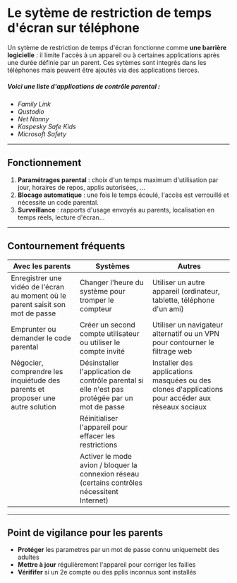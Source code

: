 # Le sytème de restriction de temps d'écran sur téléphone

Un sytème de restriction de temps d'écran fonctionne comme **une barrière logicielle** : il limite l'accès à un appareil ou à certaines applications après une durée définie par un parent. Ces sytèmes sont integrés dans les téléphones mais peuvent être ajoutés via des applications tierces.

##### Voici une liste d'applications de contrôle parental :
- *Family Link*
- *Qustodio*
- *Net Nanny*
- *Kaspesky Safe Kids*
- *Microsoft Safety*

---

## Fonctionnement

1. **Paramétrages parental** : choix d'un temps maximum d'utilisation par jour, horaires de repos, applis autorisées, ...
2. **Blocage automatique** : une fois le temps écoulé, l'accès est verrouillé et nécessite un code parental.
3. **Surveillance** : rapports d'usage envoyés au parents, localisation en temps réels, lecture d'écran...

---

## Contournement fréquents

| Avec les parents | Systèmes | Autres |
|--|--|--|
| Enregistrer une vidéo de l'écran au moment où le parent saisit son mot de passe | Changer l'heure du système pour tromper le compteur | Utiliser un autre appareil (ordinateur, tablette, téléphone d'un ami) |
| Emprunter ou demander le code parental | Créer un second compte utilisateur ou utiliser le compte invité | Utiliser un navigateur alternatif ou un VPN pour contourner le filtrage web |
| Négocier, comprendre les inquiétude des parents et proposer une autre solution | Désinstaller l'application de contrôle parental si elle n'est pas protégée par un mot de passe | Installer des applications masquées ou des clones d'applications pour accéder aux réseaux sociaux |
|  | Réinitialiser l'appareil pour effacer les restrictions | |
|  | Activer le mode avion / bloquer la connexion réseau (certains contrôles nécessitent Internet) ||

---

## Point de vigilance pour les parents

- **Protéger** les parametres par un mot de passe connu uniquemebt des adultes
- **Mettre à jour** régulièrement l'appareil pour corriger les failles
- **Vérififer** si un 2e compte ou des pplis inconnus sont installés
